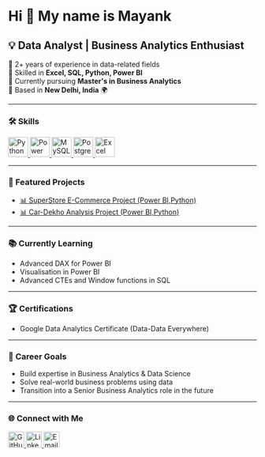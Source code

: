 Hi 👋 My name is Mayank
============================================================

💡 Data Analyst | Business Analytics Enthusiast
------------------------------------------------------------

🔹 2+ years of experience in data-related fields  
🔹 Skilled in **Excel, SQL, Python, Power BI**  
🔹 Currently pursuing **Master's in Business Analytics**  
🔹 Based in **New Delhi, India** 🌍  

---

### 🛠️ Skills  

<p align="left">
  <a href="https://www.python.org/" target="_blank" rel="noreferrer">
    <img src="https://raw.githubusercontent.com/danielcranney/readme-generator/main/public/icons/skills/python-colored.svg" alt="Python" title="Python" width="40" height="40"/>
  </a>
  <a href="https://www.microsoft.com/en-us/power-platform/products/power-bi" target="_blank" rel="noreferrer">
    <img src="https://img.icons8.com/color/48/power-bi.png" alt="Power BI" title="Power BI" width="40" height="40"/>
  </a>
  <a href="https://www.mysql.com/" target="_blank" rel="noreferrer">
    <img src="https://raw.githubusercontent.com/danielcranney/readme-generator/main/public/icons/skills/mysql-colored.svg" alt="MySQL" title="MySQL" width="40" height="40"/>
  </a>
  <a href="https://www.postgresql.org/" target="_blank" rel="noreferrer">
    <img src="https://raw.githubusercontent.com/danielcranney/readme-generator/main/public/icons/skills/postgresql-colored.svg" alt="PostgreSQL" title="PostgreSQL" width="40" height="40"/>
  </a>
  <a href="https://www.microsoft.com/en-us/microsoft-365/excel" target="_blank" rel="noreferrer">
    <img src="https://img.icons8.com/color/48/microsoft-excel-2019--v1.png" alt="Excel" title="Excel" width="40" height="40"/>
  </a>
</p>

---

### 🚀 Featured Projects  

- [📊 SuperStore E-Commerce Project (Power BI,Python)](https://github.com/mayankbisht9/Superstore-Ecommerce-Analysis)
-  [📊 Car-Dekho Analysis Project (Power BI,Python)](https://github.com/mayankbisht9/Car-Dekho-Data-Analysis)


---

### 📚 Currently Learning  

- Advanced DAX for Power BI  
- Visualisation in Power BI  
- Advanced CTEs and Window functions in SQL

---

### 🏆 Certifications  

- Google Data Analytics Certificate (Data-Data Everywhere)

---

### 🎯 Career Goals  

- Build expertise in Business Analytics & Data Science  
- Solve real-world business problems using data  
- Transition into a Senior Business Analytics role in the future  

---

### 🌐 Connect with Me  

<p align="left">
  <a href="https://github.com/mayankbisht9" target="_blank" rel="noreferrer">
    <picture>
      <source media="(prefers-color-scheme: dark)" srcset="https://raw.githubusercontent.com/danielcranney/readme-generator/main/public/icons/socials/github-dark.svg" />
      <source media="(prefers-color-scheme: light)" srcset="https://raw.githubusercontent.com/danielcranney/readme-generator/main/public/icons/socials/github.svg" />
      <img src="https://raw.githubusercontent.com/danielcranney/readme-generator/main/public/icons/socials/github.svg" width="32" height="32" alt="GitHub" title="GitHub" />
    </picture>
  </a>
  <a href="https://linkedin.com/in/mayank-bisht-322051234/" target="_blank" rel="noreferrer">
    <img src="https://img.icons8.com/color/48/linkedin.png" width="32" height="32" alt="LinkedIn" title="LinkedIn"/>
  </a>
  <a href="mailto:mayankbisht9891@gmail.com" target="_blank" rel="noreferrer">
    <img src="https://img.icons8.com/color/48/gmail-new.png" width="32" height="32" alt="Email" title="Email"/>
  </a>
</p>
